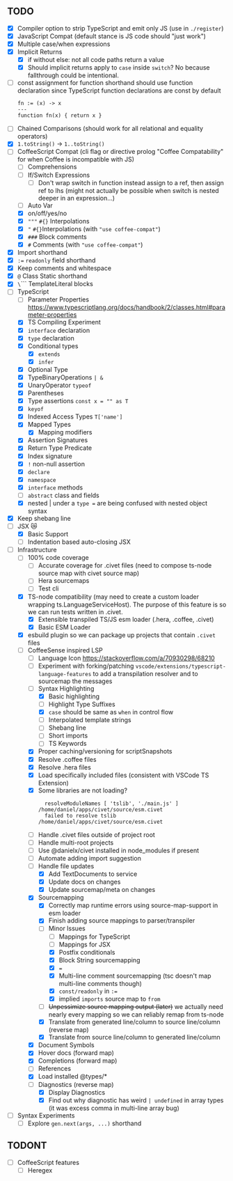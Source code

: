 TODO
---

- [x] Compiler option to strip TypeScript and emit only JS (use in `./register`)
- [x] JavaScript Compat (default stance is JS code should "just work")
- [x] Multiple case/when expressions
- [x] Implicit Returns
  - [x] if without else: not all code paths return a value
  - [x] Should implicit returns apply to `case` inside `switch`? No because fallthrough could be intentional.
- [ ] const assignment for function shorthand should use function declaration since TypeScript function declarations are const by default
  ```
  fn := (x) -> x
  ---
  function fn(x) { return x }
  ```
- [ ] Chained Comparisons (should work for all relational and equality operators)
- [x] `1.toString()` -> `1..toString()`
- [ ] CoffeeScript Compat (cli flag or directive prolog "Coffee Compatability" for when Coffee is incompatible with JS)
  - [ ] Comprehensions
  - [ ] If/Switch Expressions
    - [ ] Don't wrap switch in function instead assign to a ref, then assign ref to lhs (might not actually be possible when switch is nested deeper in an expression...)
  - [ ] Auto Var
  - [x] on/off/yes/no
  - [x] `"""` `#{}` Interpolations
  - [x] `"` `#{}`Interpolations (with `"use coffee-compat"`)
  - [x] `###` Block comments
  - [x] `#` Comments (with `"use coffee-compat"`)
- [x] Import shorthand
- [x] `:=` `readonly` field shorthand
- [x] Keep comments and whitespace
- [x] `@` Class Static shorthand
- [x] `\`\`\`` TemplateLiteral blocks
- [ ] TypeScript
  - [ ] Parameter Properties
  https://www.typescriptlang.org/docs/handbook/2/classes.html#parameter-properties
  - [x] TS Compiling Experiment
  - [x] `interface` declaration
  - [x] `type` declaration
  - [x] Conditional types
    - [x] `extends`
    - [x] `infer`
  - [x] Optional Type
  - [x] TypeBinaryOperations `| &`
  - [x] UnaryOperator `typeof`
  - [x] Parentheses
  - [x] Type assertions `const x = "" as T`
  - [x] `keyof`
  - [x] Indexed Access Types `T['name']`
  - [x] Mapped Types
    - [x] Mapping modifiers
  - [x] Assertion Signatures
  - [x] Return Type Predicate
  - [x] Index signature
  - [x] `!` non-null assertion
  - [x] `declare`
  - [x] `namespace`
  - [x] `interface` methods
  - [ ] `abstract` class and fields
  - [x] nested | under a `type =` are being confused with nested object syntax
- [x] Keep shebang line
- [ ] JSX 😿
  - [x] Basic Support
  - [ ] Indentation based auto-closing JSX
- [ ] Infrastructure
  - [ ] 100% code coverage
    - [ ] Accurate coverage for .civet files (need to compose ts-node source map with civet source map)
    - [ ] Hera sourcemaps
    - [ ] Test cli
  - [x] TS-node compatibility (may need to create a custom loader wrapping ts.LanguageServiceHost). The purpose of this feature is so we can run tests written in .civet.
    - [x] Extensible transpiled TS/JS esm loader (.hera, .coffee, .civet)
    - [x] Basic ESM Loader
  - [x] esbuild plugin so we can package up projects that contain `.civet` files
  - [ ] CoffeeSense inspired LSP
    - [ ] Language Icon https://stackoverflow.com/a/70930298/68210
    - [ ] Experiment with forking/patching `vscode/extensions/typescript-language-features` to add a transpilation resolver and to sourcemap the messages
    - [ ] Syntax Highlighting
      - [x] Basic highlighting
      - [ ] Highlight Type Suffixes
      - [x] `case` should be same as `when` in control flow
      - [ ] Interpolated template strings
      - [ ] Shebang line
      - [ ] Short imports
      - [ ] TS Keywords
    - [x] Proper caching/versioning for scriptSnapshots
    - [x] Resolve .coffee files
    - [x] Resolve .hera files
    - [x] Load specifically included files (consistent with VSCode TS Extension)
    - [x] Some libraries are not loading?
      ```
        resolveModuleNames [ 'tslib', './main.js' ] /home/daniel/apps/civet/source/esm.civet
        failed to resolve tslib /home/daniel/apps/civet/source/esm.civet
      ```
    - [ ] Handle .civet files outside of project root
    - [ ] Handle multi-root projects
    - [ ] Use @danielx/civet installed in node_modules if present
    - [ ] Automate adding import suggestion
    - [ ] Handle file updates
      - [x] Add TextDocuments to service
      - [x] Update docs on changes
      - [x] Update sourcemap/meta on changes
    - [x] Sourcemapping
      - [x] Correctly map runtime errors using source-map-support in esm loader
      - [x] Finish adding source mappings to parser/transpiler
      - [ ] Minor Issues
        - [ ] Mappings for TypeScript
        - [ ] Mappings for JSX
        - [x] Postfix conditionals
        - [x] Block String sourcemapping
        - [x] `=`
        - [x] Multi-line comment sourcemapping (tsc doesn't map multi-line comments though)
        - [x] `const/readonly` in `:=`
        - [x] implied `imports` source map to ` from `
      - [ ] ~~Unpessimize source mapping output (later)~~ we actually need nearly every mapping so we can reliably remap from ts-node
      - [x] Translate from generated line/column to source line/column (reverse map)
      - [x] Translate from source line/column to generated line/column
    - [x] Document Symbols
    - [x] Hover docs (forward map)
    - [x] Completions (forward map)
    - [ ] References
    - [x] Load installed @types/*
    - [ ] Diagnostics (reverse map)
      - [x] Display Diagnostics
      - [x] Find out why diagnostic has weird `| undefined` in array types (it was excess comma in multi-line array bug)
- [ ] Syntax Experiments
  - [ ] Explore `gen.next(args, ...)` shorthand

TODONT
---

- [ ] CoffeeScript features
  - [ ] Heregex
